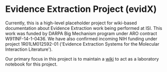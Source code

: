 # Evidence Extraction Project (evidX)

Currently, this is a high-level placeholder project for wiki-based documentation about Evidence Extraction work being performed at ISI. This work was funded by DARPA Big Mechanism program under ARO contract W911NF-14-1-0436. We have also confirmed incoming NIH funding under project 1R01LM012592-01 ('Evidence Extraction Systems for the Molecular Interaction Literature'). 

Our primary focus in this project is to maintain a [wiki](https://github.com/SciKnowEngine/evidX/wiki) to act as a laboratory notebook for this project.
